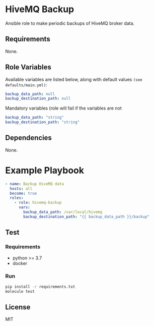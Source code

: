 # HiveMQ Backup
Ansible role to make periodic backups of HiveMQ broker data.

## Requirements
None.

## Role Variables
Available variables are listed below, along with default values `(see defaults/main.yml)`:
```yaml
backup_data_path: null
backup_destination_path: null
```
Mandatory variables (role will fail if the variables are not
```yaml
backup_data_path: "string"
backup_destination_path: "string"
```

## Dependencies
None.

# Example Playbook
```yaml
- name: Backup HiveMQ data
  hosts: all
  become: true
  roles:
    - role: hivemq-backup
      vars:
        backup_data_path: /var/local/hivemq
        backup_destination_path: "{{ backup_data_path }}/backup"
```

## Test
### Requirements
- python >= 3.7
- docker

### Run
```bash
pip install -r requirements.txt
molecule test
```

## License
MIT
